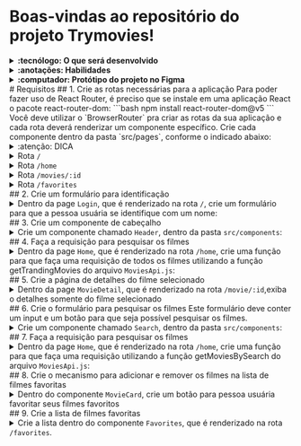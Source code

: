 # Boas-vindas ao repositório do projeto Trymovies!
<details>
  <summary><strong>:tecnólogo: O que será desenvolvido</strong></summary><br />
  Neste projeto você irá criar o Trybemovies, uma aplicação capaz de exibir filmes, criar uma lista de filmes favoritos e fazer Login . Essa aplicação será capaz de:
  - Fazer login;
  - Pesquisar por um filme;
  - Visualizar os detalhes de um filme selecionado;
  - Favoritar e desfavoritar os filmes;
  - Ver a lista de filmes favoritas;
</details>
<details>
  <summary><strong>:anotações: Habilidades</strong></summary><br />
Neste projeto, verificamos se você é capaz de:
- Fazer requisições e consumir dados vindos de uma `API`;
- Utilizar os ciclos de vida de um componente React;
- Utilizar a função `setState` de forma a garantir que um determinado código só é executado após o estado ser atualizado
- Utilizar o componente `BrowserRouter` corretamente;
- Criar rotas, mapeando o caminho da URL com o componente correspondente, via `Route`;
- Utilizar o `Switch` do `React Router`
- Criar links de navegação na aplicação com o componente `Link`;
</details>
<details>
  <summary><strong>:computador: Protótipo do projeto no Figma</strong></summary><br />
  Você pode estar se perguntando: *"Como deixo meu projeto com um layout mais atrativo?"* :pensativo:
  Para isso, disponibilizamos esse [protótipo do Figma](colocar o link do figma) para lhe ajudar !
</details>
# Requisitos
## 1. Crie as rotas necessárias para a aplicação
Para poder fazer uso de React Router, é preciso que se instale em uma aplicação React o pacote react-router-dom:
```bash
    npm install react-router-dom@v5
  ```
Você deve utilizar o `BrowserRouter` pra criar as rotas da sua aplicação e cada rota deverá renderizar um componente específico. Crie cada componente dentro da pasta `src/pages`, conforme o indicado abaixo:
<details><summary>  :atenção: DICA</summary>
"Route exact path="/about" component={ About } "
</details>
<details><summary> Rota <code>/</code></summary>
- A rota `/` deve renderizar um componente chamado `Login`.
</details>
<details><summary> Rota <code>/home</code></summary>
- A rota `/home` deve renderizar um componente chamado `Home`;
</details>
<details><summary> Rota <code>/movies/:id</code></summary>
- A rota `/movies/:id` deve renderizar um componente chamado ` MovieDetail `.
</details>
<details><summary> Rota <code>/favorites</code></summary>
- A rota `/favorites` deve renderizar um componente chamado `Favorites`.
</details>
## 2. Crie um formulário para identificação
<details><summary>Dentro da page <code>Login</code>, que é renderizado na rota <code>/</code>, crie um formulário para que a pessoa usuária se identifique com um nome:</summary>
- Você deve criar um campo para que a pessoa usuária insira seu nome.
- Crie um botão com o texto `Entrar`.
- O botão para entrar só deve estar habilitado caso o nome digitado tenha 3 ou mais caracteres.
- Ao clicar no botão `Entrar`, deve salvar o nome digitado no localStorage com o nome da chave 'user'.
- Após a informação ter sido salva, faça um redirect para a rota `/home`.
</details>
## 3. Crie um componente de cabeçalho
<details><summary>Crie um componente chamado <code>Header</code>, dentro da pasta <code>src/components</code>:</summary>
- Crie esse componente com a tag `header` envolvendo todo seu conteúdo.
- Recupere o nome da pessoa logada e exiba essa informação na tela.
- Renderize o componente de cabeçalho na página da rota `/home`;
</details>
## 4. Faça a requisição para pesquisar os filmes
<details><summary>Dentro da page <code>Home</code>, que é renderizado na rota <code>/home</code>, crie uma função para que
faça uma requisição de todos os filmes utilizando a função getTrandingMovies do arquivo <code>MoviesApi.js</code>:</summary>
<details><summary>Crie um componente chamado <code>MovieCard</code>, dentro da pasta <code>src/components</code>:</summary>
- Crie esse componente com a tag `p` que deve conter o titulo do filme.
- Crie esse componente com a tag `img` que deve conter o poster do filme.
</details>
 - Renderize o componente MovieCard na página da rota `/home` passando como props o title e poster_path de cada filme;
 - Exiba na tela o titulo do filme e a imagem.
 - Ao clicar em um filme da rota Home,faça um redirect para a rota `/movie/:id` desse filme selecionado.
 -* Enquanto aguarda exiba a mensagem `Carregando...` na tela.
</details>
## 5. Crie a página de detalhes do filme selecionado
<details><summary>Dentro da page <code>MovieDetail</code>, que é renderizado na rota <code>/movie/:id</code>,exiba o detalhes somente do filme selecionado</summary>
- Faça uma requisição apenas do filme selecionado utilizando a função getMovieById do arquivo <code>MoviesApi.js</code>
* :lâmpada: Lembre-se que essa função espera receber o id do filme.
* Enquanto aguarda a resposta da API exiba a mensagem `Carregando...` na tela.
- Deve exibir a imagem de fundo(backdrop_path), titulo e a descrição do filme selecionado
</details>
## 6. Crie o formulário para pesquisar os filmes
Este formulário deve conter um input e um botão para que seja possível pesquisar os filmes.
<details><summary>Crie um componente chamado <code>Search</code>, dentro da pasta <code>src/components</code>:</summary>
- Crie um campo para pessoa digitar o nome do filme a ser pesquisada.
- Crie um botão com o texto `Procurar`.
- Renderize o componente de pesquisa no componente `Home`.
</details>
## 7. Faça a requisição para pesquisar os filmes
<details><summary>Dentro da page <code>Home</code>, que é renderizado na rota <code>/home</code>, crie uma função para que
faça uma requisição utilizando a função getMoviesBySearch do arquivo <code>MoviesApi.js</code>:</summary>
* :lâmpada: Lembre-se que essa função espera receber uma string com o nome do filme.
* Enquanto aguarda a resposta da API, esconda o input e o botão de pesquisa e exiba a mensagem `Carregando...` na tela.
* Após receber a resposta da requisição, deve renderizar no componente MovieCard somente o filme pesquisado.
</details>
## 8. Crie o mecanismo para adicionar e remover os filmes na lista de filmes favoritas
<details><summary>Dentro do componente <code>MovieCard</code>, crie um botão para pessoa usuária favoritar seus filmes favoritos</summary>
- Ao clicar no botão, deve salvar no localStorage o title, poster_path e o id do filme
</details>
## 9. Crie a lista de filmes favoritas
<details><summary> Crie a lista dentro do componente <code>Favorites</code>, que é renderizado na rota <code>/favorites</code>.</summary>